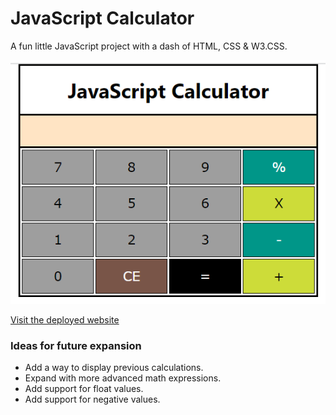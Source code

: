 # JavaScript Calculator
A fun little JavaScript project with a dash of HTML, CSS & W3.CSS.

<img src="https://github.com/Lasserini/Calculator/blob/main/images/calculator.png">

[Visit the deployed website](https://lasserini.github.io/Calculator/)

### Ideas for future expansion
- Add a way to display previous calculations.
- Expand with more advanced math expressions.
- Add support for float values.
- Add support for negative values.